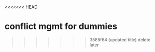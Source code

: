 <<<<<<< HEAD

# conflict mgmt for dummies

> > > > > > > 3585f64 (updated title)
> > > > > > > delete later
